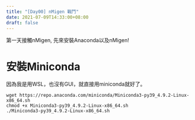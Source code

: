 ```yaml
---
title: "[Day00] nMigen 戰鬥"
date: 2021-07-09T14:33:00+08:00
draft: false
---
```

第一天接觸nMigen, 先來安裝Anaconda以及nMigen!

# 安裝Miniconda
因為我是用WSL，也沒有GUI，就直接用miniconda就好了。
```
wget https://repo.anaconda.com/miniconda/Miniconda3-py39_4.9.2-Linux-x86_64.sh
chmod +x Miniconda3-py39_4.9.2-Linux-x86_64.sh
./Miniconda3-py39_4.9.2-Linux-x86_64.sh
```